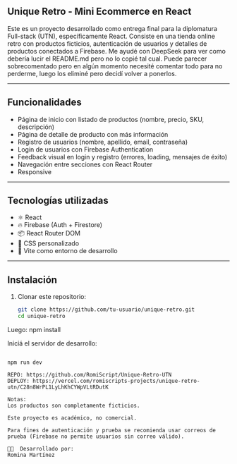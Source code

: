 ## Unique Retro - Mini Ecommerce en React

Este es un proyecto desarrollado como entrega final para la diplomatura Full-stack (UTN), específicamente React. Consiste en una tienda online retro con productos ficticios, autenticación de usuarios y detalles de productos conectados a Firebase. Me ayudé con DeepSeek para ver como debería lucir el README.md pero no lo copié tal cual. Puede parecer sobrecomentado pero en algún momento necesité comentar todo para no perderme, luego los eliminé pero decidí volver a ponerlos.

---

##  Funcionalidades

- Página de inicio con listado de productos (nombre, precio, SKU, descripción)
- Página de detalle de producto con más información
- Registro de usuarios (nombre, apellido, email, contraseña)
- Login de usuarios con Firebase Authentication
- Feedback visual en login y registro (errores, loading, mensajes de éxito)
- Navegación entre secciones con React Router
- Responsive

---

##  Tecnologías utilizadas

- ⚛️ React
- 🔥 Firebase (Auth + Firestore)
- 📦 React Router DOM
- 💄 CSS personalizado
- 📁 Vite como entorno de desarrollo

---

##  Instalación

1. Clonar este repositorio:
   ```bash
   git clone https://github.com/tu-usuario/unique-retro.git
   cd unique-retro

Luego:
npm install

Iniciá el servidor de desarrollo:

 ```bash:

npm run dev

REPO: https://github.com/RomiScript/Unique-Retro-UTN
DEPLOY: https://vercel.com/romiscripts-projects/unique-retro-utn/C28n8WrPL1LyLhKhCYWpVLtRDutK

Notas:
Los productos son completamente ficticios.

Este proyecto es académico, no comercial.

Para fines de autenticación y prueba se recomienda usar correos de prueba (Firebase no permite usuarios sin correo válido).

👩‍💻  Desarrollado por:
Romina Martínez



